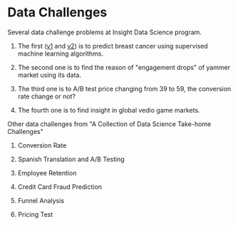 # Data Challenges

Several data challenge problems at Insight Data Science program.

1. The first ([v1](https://github.com/dongzhang84/data_challenges/blob/master/breast_cancer_v1.ipynb) and [v2](https://github.com/dongzhang84/data_challenges/blob/master/breast_cancer_v2.ipynb)) is to predict breast cancer using supervised machine learning algorithms. 

2. The second one is to find the reason of "engagement drops" of yammer market using its data. 

3. The third one is to A/B test price changing from 39 to 59, the conversion rate change or not?

4. The fourth one is to find insight in global vedio game markets. 

Other data challenges from "A Collection of Data Science Take-home Challenges"

01. Conversion Rate

02. Spanish Translation and A/B Testing

03. Employee Retention

04. Credit Card Fraud Prediction

05. Funnel Analysis

06. Pricing Test

